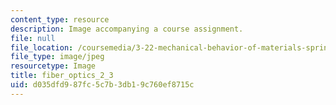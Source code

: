 ```yaml
---
content_type: resource
description: Image accompanying a course assignment.
file: null
file_location: /coursemedia/3-22-mechanical-behavior-of-materials-spring-2008/d035dfd987fc5c7b3db19c760ef8715c_fiber_optics_2_3.jpg
file_type: image/jpeg
resourcetype: Image
title: fiber_optics_2_3
uid: d035dfd9-87fc-5c7b-3db1-9c760ef8715c
---
```

